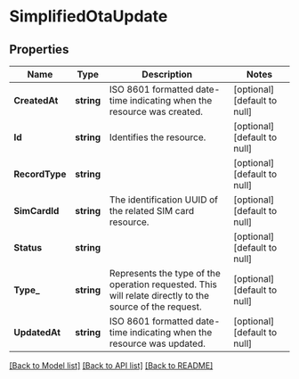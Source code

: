 # SimplifiedOtaUpdate

## Properties
Name | Type | Description | Notes
------------ | ------------- | ------------- | -------------
**CreatedAt** | **string** | ISO 8601 formatted date-time indicating when the resource was created. | [optional] [default to null]
**Id** | **string** | Identifies the resource. | [optional] [default to null]
**RecordType** | **string** |  | [optional] [default to null]
**SimCardId** | **string** | The identification UUID of the related SIM card resource. | [optional] [default to null]
**Status** | **string** |  | [optional] [default to null]
**Type_** | **string** | Represents the type of the operation requested. This will relate directly to the source of the request. | [optional] [default to null]
**UpdatedAt** | **string** | ISO 8601 formatted date-time indicating when the resource was updated. | [optional] [default to null]

[[Back to Model list]](../README.md#documentation-for-models) [[Back to API list]](../README.md#documentation-for-api-endpoints) [[Back to README]](../README.md)

